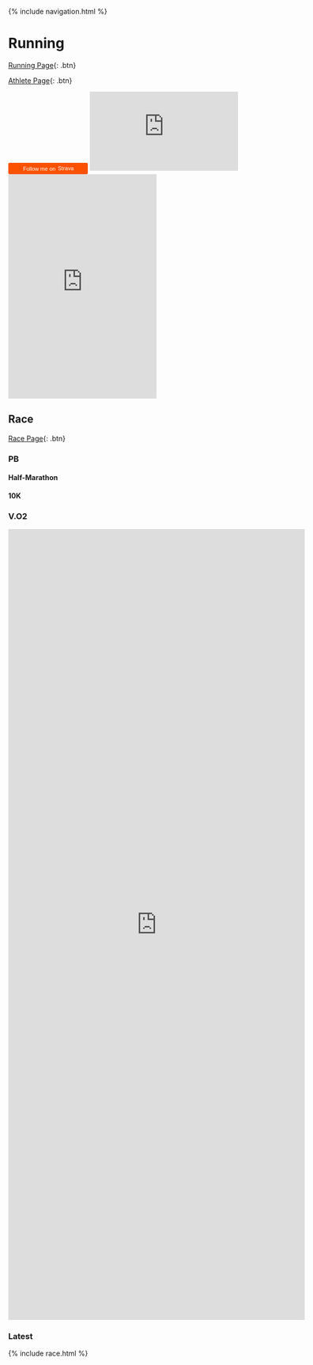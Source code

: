{% include navigation.html %}

# Running

[Running Page](https://laqieer.github.io/running_page/){: .btn}

[Athlete Page](https://runalyze.com/athlete/laqieer){: .btn}

<a style="display:inline-block;background-color:#FC5200;color:#fff;padding:5px 10px 5px 30px;font-size:11px;font-family:Helvetica, Arial, sans-serif;white-space:nowrap;text-decoration:none;background-repeat:no-repeat;background-position:10px center;border-radius:3px;background-image:url('https://badges.strava.com/logo-strava-echelon.png')" href='https://strava.com/athletes/136949100' target="_clean">
  Follow me on
  <img src='https://badges.strava.com/logo-strava.png' alt='Strava' style='margin-left:2px;vertical-align:text-bottom' height=13 width=51 />
</a>

<iframe height='160' width='300' frameborder='0' allowtransparency='true' scrolling='no' src='https://www.strava.com/athletes/136949100/activity-summary/6abd058f710b86f020f40016f393cf39f98cf82f'></iframe><br/>

<iframe height='454' width='300' frameborder='0' allowtransparency='true' scrolling='no' src='https://www.strava.com/athletes/136949100/latest-rides/6abd058f710b86f020f40016f393cf39f98cf82f'></iframe>

## Race

[Race Page](https://laqieer.github.io/running_race/){: .btn}

### PB

#### Half-Marathon

<div class="strava-embed-placeholder" data-embed-type="activity" data-embed-id="11350917190" data-style="standard" data-from-embed="false"></div><script src="https://strava-embeds.com/embed.js"></script>

#### 10K

<div class="strava-embed-placeholder" data-embed-type="activity" data-embed-id="11346134597" data-style="standard" data-from-embed="false"></div><script src="https://strava-embeds.com/embed.js"></script>

### V.O2

<iframe src='https://vdoto2.com/calculator/embed' width='600' height='1600' frameborder='0'></iframe>

### Latest

{% include race.html %}
